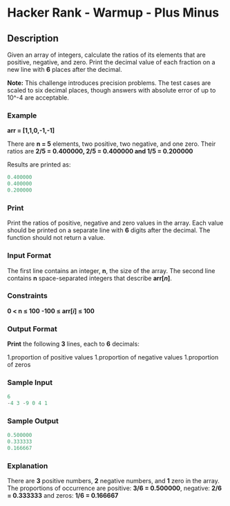 # Hacker Rank - Warmup - Plus Minus

## Description

Given an array of integers, calculate the ratios of its elements that are positive, negative, and zero. Print the decimal value of each fraction on a new line with **6**  places after the decimal.

**Note:** This challenge introduces precision problems. The test cases are scaled to six decimal places, though answers with absolute error of up to 10^-4 are acceptable.

### Example

**arr = [1,1,0,-1,-1]**

There are **n = 5** elements, two positive, two negative, and one zero. Their ratios are
**2/5 = 0.400000, 2/5 = 0.400000 and 1/5 = 0.200000**

Results are printed as:

```c++
0.400000
0.400000
0.200000
```

### Print

Print the ratios of positive, negative and zero values in the array. Each value should be printed on a separate line with **6** digits after the decimal. The function should not return a value.

### Input Format

The first line contains an integer, **n**, the size of the array.
The second line contains **n** space-separated integers that describe **arr[*n*]**.

### Constraints

**0 < n ≤ 100**
**-100 ≤ arr[*i*] ≤ 100**

### Output Format

**Print** the following **3** lines, each to **6** decimals:

1.proportion of positive values
1.proportion of negative values
1.proportion of zeros

### Sample Input

```c++
6
-4 3 -9 0 4 1
```

### Sample Output

```c++
0.500000
0.333333
0.166667
```

### Explanation

There are **3** positive numbers, **2** negative numbers, and **1** zero in the array.
The proportions of occurrence are positive: **3/6 = 0.500000**, negative: **2/6 = 0.333333** and
zeros: **1/6 = 0.166667**
